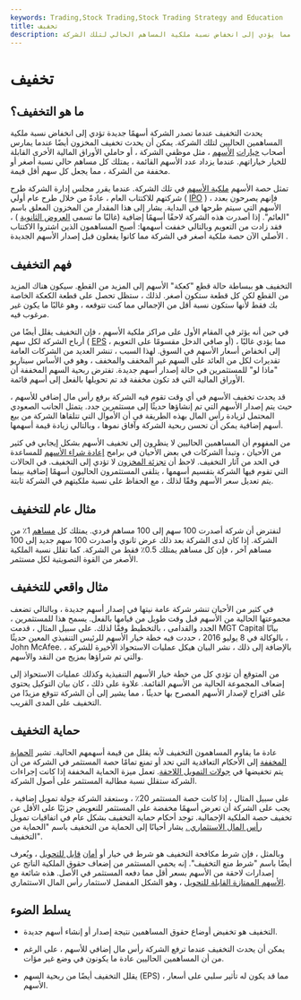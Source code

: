 ```yaml
---
keywords: Trading,Stock Trading,Stock Trading Strategy and Education
title: تخفيف
description: يحدث التخفيف عندما تصدر الشركة مخزونًا جديدًا مما يؤدي إلى انخفاض نسبة ملكية المساهم الحالي لتلك الشركة.
---
```


# تخفيف
## ما هو التخفيف؟

يحدث التخفيف عندما تصدر الشركة أسهمًا جديدة تؤدي إلى انخفاض نسبة ملكية المساهمين الحاليين لتلك الشركة. يمكن أن يحدث تخفيف المخزون أيضًا عندما يمارس أصحاب [خيارات](/exercise) [الأسهم](/stockoption) ، مثل موظفي الشركة ، أو حاملي الأوراق المالية الأخرى القابلة للخيار خياراتهم. عندما يزداد عدد الأسهم القائمة ، يمتلك كل مساهم حالي نسبة أصغر أو مخففة من الشركة ، مما يجعل كل سهم أقل قيمة.

تمثل حصة الأسهم [ملكية الأسهم](/equity) في تلك الشركة. عندما يقرر مجلس إدارة الشركة طرح شركتهم للاكتتاب العام ، عادةً من خلال طرح عام أولي ( [IPO](/ipo) ) ، فإنهم يصرحون بعدد الأسهم التي سيتم طرحها في البداية. يشار إلى هذا المقدار من المخزون المعلق باسم "العائم". إذا أصدرت هذه الشركة لاحقًا أسهمًا إضافية (غالبًا ما تسمى [العروض الثانوية](/secondaryoffering) ) ، فقد زادت من التعويم وبالتالي خففت أسهمها: أصبح المساهمون الذين اشتروا الاكتتاب الأصلي الآن حصة ملكية أصغر في الشركة مما كانوا يفعلون قبل إصدار الأسهم الجديدة .

## فهم التخفيف

التخفيف هو ببساطة حالة قطع "كعكة" الأسهم إلى المزيد من القطع. سيكون هناك المزيد من القطع لكن كل قطعة ستكون أصغر. لذلك ، ستظل تحصل على قطعة الكعكة الخاصة بك فقط لأنها ستكون نسبة أقل من الإجمالي مما كنت تتوقعه ، وهو غالبًا ما يكون غير مرغوب فيه.

في حين أنه يؤثر في المقام الأول على مراكز ملكية الأسهم ، فإن التخفيف يقلل أيضًا من أرباح الشركة لكل سهم ( [EPS](/eps) ، أو صافي الدخل مقسومًا على التعويم) ، مما يؤدي غالبًا إلى انخفاض أسعار الأسهم في السوق. لهذا السبب ، تنشر العديد من الشركات العامة تقديرات لكل من العائد على السهم غير المخفف والمخفف ، وهو في الأساس سيناريو "ماذا لو" للمستثمرين في حالة إصدار أسهم جديدة. تفترض ربحية السهم المخففة أن الأوراق المالية التي قد تكون مخففة قد تم تحويلها بالفعل إلى أسهم قائمة.

قد يحدث تخفيف الأسهم في أي وقت تقوم فيه الشركة برفع رأس مال إضافي للأسهم ، حيث يتم إصدار الأسهم التي تم إنشاؤها حديثًا إلى مستثمرين جدد. يتمثل الجانب الصعودي المحتمل لزيادة رأس المال بهذه الطريقة في أن الأموال التي تتلقاها الشركة من بيع أسهم إضافية يمكن أن تحسن ربحية الشركة وآفاق نموها ، وبالتالي زيادة قيمة أسهمها.

من المفهوم أن المساهمين الحاليين لا ينظرون إلى تخفيف الأسهم بشكل إيجابي في كثير من الأحيان ، وتبدأ الشركات في بعض الأحيان في برامج [إعادة شراء الأسهم](/sharerepurchase) للمساعدة في الحد من آثار التخفيف. لاحظ أن [تجزئة المخزون](/stocksplit) لا تؤدي إلى التخفيف. في الحالات التي تقوم فيها الشركة بتقسيم أسهمها ، يتلقى المستثمرون الحاليون أسهمًا إضافية بينما يتم تعديل سعر الأسهم وفقًا لذلك ، مع الحفاظ على نسبة ملكيتهم في الشركة ثابتة.

## مثال عام للتخفيف

لنفترض أن شركة أصدرت 100 سهم إلى 100 مساهم فردي. يمتلك كل [مساهم](/shareholder) 1٪ من الشركة. إذا كان لدى الشركة بعد ذلك عرض ثانوي وأصدرت 100 سهم جديد إلى 100 مساهم آخر ، فإن كل مساهم يمتلك 0.5٪ فقط من الشركة. كما تقلل نسبة الملكية الأصغر من القوة التصويتية لكل مستثمر.

## مثال واقعي للتخفيف

في كثير من الأحيان تنشر شركة عامة نيتها في إصدار أسهم جديدة ، وبالتالي تضعف مجموعتها الحالية من الأسهم قبل وقت طويل من قيامها بالفعل. يسمح هذا للمستثمرين ، الجدد والقدامى ، بالتخطيط وفقًا لذلك. على سبيل المثال ، قدمت MGT Capital بيانًا بالوكالة في 8 يوليو 2016 ، حددت فيه خطة خيار الأسهم للرئيس التنفيذي المعين حديثًا ، John McAfee. بالإضافة إلى ذلك ، نشر البيان هيكل عمليات الاستحواذ الأخيرة للشركة ، والتي تم شراؤها بمزيج من النقد والأسهم.

من المتوقع أن تؤدي كل من خطة خيار الأسهم التنفيذية وكذلك عمليات الاستحواذ إلى إضعاف المجموعة الحالية من الأسهم القائمة. علاوة على ذلك ، كان بيان التوكيل يحتوي على اقتراح لإصدار الأسهم المصرح بها حديثًا ، مما يشير إلى أن الشركة تتوقع مزيدًا من التخفيف على المدى القريب.

## حماية التخفيف

عادة ما يقاوم المساهمون التخفيف لأنه يقلل من قيمة أسهمهم الحالية. تشير [الحماية المخففة](/dilution-protection) إلى الأحكام التعاقدية التي تحد أو تمنع تمامًا حصة المستثمر في الشركة من أن يتم تخفيضها في [جولات التمويل اللاحقة](/downround). تعمل ميزة الحماية المخففة إذا كانت إجراءات الشركة ستقلل نسبة مطالبة المستثمر على أصول الشركة.

على سبيل المثال ، إذا كانت حصة المستثمر 20٪ ، وستعقد الشركة جولة تمويل إضافية ، يجب على الشركة أن تعرض أسهمًا مخفضة على المستثمر للتعويض جزئيًا على الأقل عن تخفيف حصة الملكية الإجمالية. توجد أحكام حماية التخفيف بشكل عام في اتفاقيات تمويل [رأس المال الاستثماري .](/venturecapital) يشار أحيانًا إلى الحماية من التخفيف باسم "الحماية من التخفيف".

وبالمثل ، فإن شرط مكافحة التخفيف هو شرط في خيار أو [أمان](/convertible-security) [قابل للتحويل](/convertible-security) ، ويُعرف أيضًا باسم "شرط منع التخفيف". إنه يحمي المستثمر من إضعاف حقوق الملكية الناتج عن إصدارات لاحقة من الأسهم بسعر أقل مما دفعه المستثمر في الأصل. هذه شائعة مع [الأسهم الممتازة القابلة للتحويل](/convertiblepreferredstock) ، وهو الشكل المفضل لاستثمار رأس المال الاستثماري.

## يسلط الضوء

- التخفيف هو تخفيض أوضاع حقوق المساهمين نتيجة إصدار أو إنشاء أسهم جديدة.

- يمكن أن يحدث التخفيف عندما ترفع الشركة رأس مال إضافي للأسهم ، على الرغم من أن المساهمين الحاليين عادة ما يكونون في وضع غير مؤات.

- يقلل التخفيف أيضًا من ربحية السهم (EPS) ، مما قد يكون له تأثير سلبي على أسعار الأسهم.

